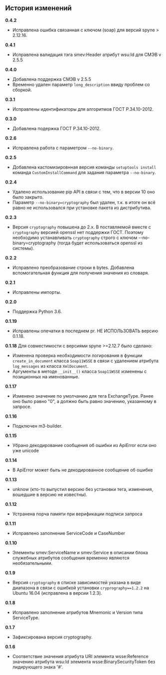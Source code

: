 ## История изменений

**0.4.2**
- Исправлена ошибка связанная с ключом (soap) для версий spyne > 2.12.16.

**0.4.1**
- Исправлена валидация тэга smev:Header атрибут wsu:Id для СМЭВ v 2.5.5

**0.4.0**
- Добавлена поддержка СМЭВ v 2.5.5
- Временно удален параметр ``long_description`` ввиду проблем со сборкой.

**0.3.1**
- Исправлены идентификаторы для алгоритмов ГОСТ Р.34.10-2012.

**0.3.0**
- Добавлена подержка ГОСТ Р.34.10-2012.

**0.2.6**
- Исправлена работа с параметром ``--no-binary``.

**0.2.5**
- Добавлена кастомизировнная версия команды `setuptools install`
  команда `CustomInstallCommand` для задания параметра ``--no-binary``.

**0.2.4**
- Удалено использование pip API в связи с тем, что в версии 10 оно было
  закрыто.
- Параметр ``--no-binary=cryptography`` был удален, т.к. в итоге он всё равно
  не использовался при установке пакета из дистрибутива.

**0.2.3**
- Версия ``cryptography`` повышена до 2.x.
  В поставляемой вместе с ``cryptography`` версией openssl нет поддержки ГОСТ.
  Поэтому необходимо устанавливать ``cryptography`` строго с ключом
  --no-binary=cryptography (тогда будет использоваться openssl из системы).

**0.2.2**
- Исправлено преобразование строки в bytes. Добавлена вспомогательная функция
  для получения значения из словаря.

**0.2.1**
- Исправлены импорты.

**0.2.0**
- Поддержка Python 3.6.

**0.1.19**
- Исправлены опечатки в последнем pr. НЕ ИСПОЛЬЗОВАТЬ версию 0.1.18.

**0.1.18**
  Для совместимости с версиями spyne >=2.12.7 было сделано:
- Изменена проверка необходимости логирования в функции `create_in_document`
  класса `Soap11WSSE` в связи с удалением атрибута `log_messages`
  из класса `XmlDocument`.
- Аргументы в методе `__init__()` класса `Soap11WSSE` изменены с позиционных на
  именованные.

**0.1.17**
- Изменено значение по умолчанию для тега ExchangeType. Ранее оно было равно
  "0", а должно быть равно значению, указанному в запросе.

**0.1.16**
- Подключен m3-builder.

**0.1.15**
- Убрано декодирование сообщения об ошибки из ApiError если оно уже unicode

**0.1.14**
- В ApiError может быть не декодированное сообщение об ошибке

**0.1.13**
- unknow (кто-то выпустил версию без установки тега, изменения, вошедшие в
  версию не известны).

**0.1.12**
- Устранена порча памяти при верификации подписи запроса

**0.1.11**
- Исправлено заполнение ServiceCode и CaseNumber

**0.1.10**
- Элементы smev:ServiceName и smev:Service в описании блока служебных атрибутов
  сообщения временно являются необязательными.

**0.1.9**
- Версия ``cryptography`` в списке зависимостей указана в виде диапазона в
  связи с ошибкой установки ``cryprography==1.2.2`` на Ubuntu 16.04 (исправлена
  в версии 1.2.3).

**0.1.8**
- Исправлено заполнение атрибутов Mnemonic и Version типа ServiceType.

**0.1.7**
- Зафиксирована версия cryptography.

**0.1.6**
- Соответствие значения атрибута URI элемента wsse:Reference значению атрибута
  wsu:Id элемента wsse:BinarySecurityToken без лидирующего знака '#'.
